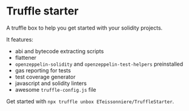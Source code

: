 # Truffle starter

A truffle box to help you get started with your solidity projects.

It features:
- abi and bytecode extracting scripts
- flattener
- `openzeppelin-solidity` and `openzeppelin-test-helpers` preinstalled
- gas reporting for tests
- test coverage generator
- javascript and solidity linters
- awesome `truffle-config.js` file

Get started with `npx truffle unbox ETeissonniere/TruffleStarter`.
